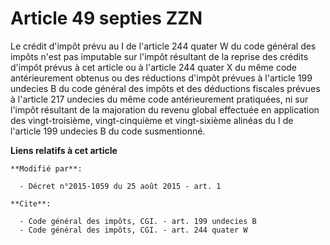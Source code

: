 # Article 49 septies ZZN

Le crédit d'impôt prévu au I de l'article 244 quater W du code général des impôts n'est pas imputable sur l'impôt résultant
de la reprise des crédits d'impôt prévus à cet article ou à l'article 244 quater X du même code antérieurement obtenus ou des
réductions d'impôt prévues à l'article 199 undecies B du code général des impôts et des déductions fiscales prévues à
l'article 217 undecies du même code antérieurement pratiquées, ni sur l'impôt résultant de la majoration du revenu global
effectuée en application des vingt-troisième, vingt-cinquième et vingt-sixième alinéas du I de l'article 199 undecies B du
code susmentionné.

**Liens relatifs à cet article**

	**Modifié par**:

	  - Décret n°2015-1059 du 25 août 2015 - art. 1

	**Cite**:

	  - Code général des impôts, CGI. - art. 199 undecies B
	  - Code général des impôts, CGI. - art. 244 quater W
